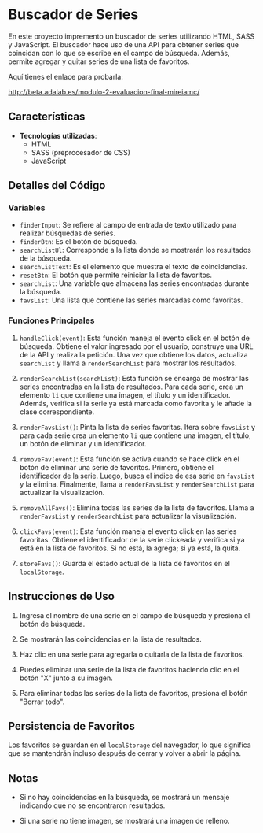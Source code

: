 # Buscador de Series

En este proyecto impremento un buscador de series utilizando HTML, SASS y JavaScript. El buscador hace uso de una API para obtener series que coincidan con lo que se escribe en el campo de búsqueda. Además, permite agregar y quitar series de una lista de favoritos.

Aquí tienes el enlace para probarla:

http://beta.adalab.es/modulo-2-evaluacion-final-mireiamc/

## Características

- **Tecnologías utilizadas**:
  - HTML
  - SASS (preprocesador de CSS)
  - JavaScript

## Detalles del Código

### Variables

- `finderInput`: Se refiere al campo de entrada de texto utilizado para realizar búsquedas de series.
- `finderBtn`: Es el botón de búsqueda.
- `searchListUl`: Corresponde a la lista donde se mostrarán los resultados de la búsqueda.
- `searchListText`: Es el elemento que muestra el texto de coincidencias.
- `resetBtn`: El botón que permite reiniciar la lista de favoritos.
- `searchList`: Una variable que almacena las series encontradas durante la búsqueda.
- `favsList`: Una lista que contiene las series marcadas como favoritas.

### Funciones Principales

1. `handleClick(event)`: Esta función maneja el evento click en el botón de búsqueda. Obtiene el valor ingresado por el usuario, construye una URL de la API y realiza la petición. Una vez que obtiene los datos, actualiza `searchList` y llama a `renderSearchList` para mostrar los resultados.

2. `renderSearchList(searchList)`: Esta función se encarga de mostrar las series encontradas en la lista de resultados. Para cada serie, crea un elemento `li` que contiene una imagen, el título y un identificador. Además, verifica si la serie ya está marcada como favorita y le añade la clase correspondiente.

3. `renderFavsList()`: Pinta la lista de series favoritas. Itera sobre `favsList` y para cada serie crea un elemento `li` que contiene una imagen, el título, un botón de eliminar y un identificador.

4. `removeFav(event)`: Esta función se activa cuando se hace click en el botón de eliminar una serie de favoritos. Primero, obtiene el identificador de la serie. Luego, busca el índice de esa serie en `favsList` y la elimina. Finalmente, llama a `renderFavsList` y `renderSearchList` para actualizar la visualización.

5. `removeAllFavs()`: Elimina todas las series de la lista de favoritos. Llama a `renderFavsList` y `renderSearchList` para actualizar la visualización.

6. `clickFavs(event)`: Esta función maneja el evento click en las series favoritas. Obtiene el identificador de la serie clickeada y verifica si ya está en la lista de favoritos. Si no está, la agrega; si ya está, la quita.

7. `storeFavs()`: Guarda el estado actual de la lista de favoritos en el `localStorage`.

## Instrucciones de Uso

1. Ingresa el nombre de una serie en el campo de búsqueda y presiona el botón de búsqueda.

2. Se mostrarán las coincidencias en la lista de resultados.

3. Haz clic en una serie para agregarla o quitarla de la lista de favoritos.

4. Puedes eliminar una serie de la lista de favoritos haciendo clic en el botón "X" junto a su imagen.

5. Para eliminar todas las series de la lista de favoritos, presiona el botón "Borrar todo".

## Persistencia de Favoritos

Los favoritos se guardan en el `localStorage` del navegador, lo que significa que se mantendrán incluso después de cerrar y volver a abrir la página.

## Notas

- Si no hay coincidencias en la búsqueda, se mostrará un mensaje indicando que no se encontraron resultados.

- Si una serie no tiene imagen, se mostrará una imagen de relleno.
